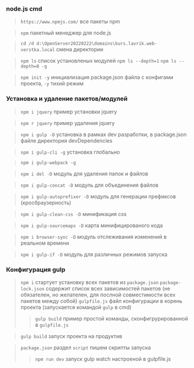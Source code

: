### node.js cmd 
> `https://www.npmjs.com/` все пакеты npm

> `npm` пакетный менеджер для node.js

> `cd /d d:\OpenServer20220222\domains\kurs.lavrik.web-verstka.local` 
смена директории

> `npm ls` список установленых модулей
> `npm ls --depth=1`
> `npm ls --depth=0 -g`

> `npm init -y` инициализация package.json файла 
> с конфигами проекта, `-y` тихий режим

### Установка и удаление пакетов/модулей
> `npm i jquery` пример установки jquery

> `npm r jquery` пример удаления jquery

> `npm i gulp -D` установка в рамках dev разработки, 
> в package.json файле директория devDependencies

> `npm i gulp-cli -g` установка глобально

> `npm i gulp-webpack -g`

> `npm i del -D` модуль для удаления папок и файлов

> `npm i gulp-concat -D` модуль для объединения файлов

> `npm i gulp-autoprefixer -D` модуль для генерации префиксов (кросбраузерность)

> `npm i gulp-clean-css -D` минификация css

> `npm i gulp-sourcemaps -D` карта минифицированого кода

> `npm i browser-sync -D` модуль отслеживания изменений в реальном времени

> `npm i gulp-if -D` модуль для различных режимов запуска

### Конфигурация gulp
> `npm i` стартует установку всех пакетов из `package.json`
> `package-lock.json` содержит список всех зависимостей пакетов (не обязателен, но желателен, для послной совместимости всех пакетов между собой)
> `gulpfile.js` файл конфигурации в корень проекта 
> (запускается командой `gulp` в cmd)
> > `gulp build` пример простой команды, 
> > сконфигрурированной в `gulpfile.js`

> `gulp build` запуск проекта на продуктив

> `package.json` раздел `script` пишем скрипты запуска
> > `npm run dev` запуск gulp watch настроеной в gulpfile.js 